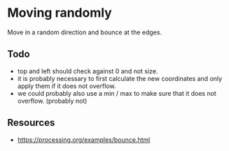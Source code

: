 # Moving randomly

Move in a random direction and bounce at the edges.

## Todo

- top and left should check against 0 and not size.
- it is probably necessary to first calculate the new coordinates and only apply them if it does not overflow.
- we could probably also use a min / max to make sure that it does not overflow. (probably not)

## Resources

- https://processing.org/examples/bounce.html

